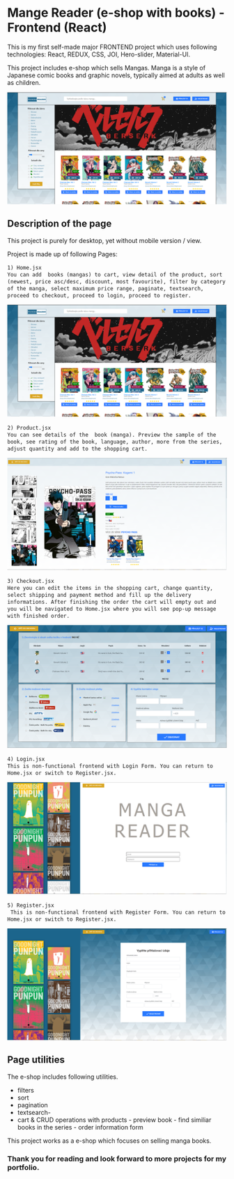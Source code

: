 # Mange Reader (e-shop with books) - Frontend (React)

This is my first self-made major FRONTEND project which uses following technologies: React, REDUX, CSS, JOI, Hero-slider, Material-UI.

This project includes e-shop which sells Mangas. Manga is a style of Japanese comic books and graphic novels, typically aimed at adults as well as children.

<a href="/src/media/documentation/HomePage.png">
<img src="/src/media/documentation/HomePage.png" alt="HomePage" title="HomePage view">
</a>

## Description of the page

This project is purely for desktop, yet without mobile version / view.

Project is made up of following Pages:

    1) Home.jsx
    You can add  books (mangas) to cart, view detail of the product, sort (newest, price asc/desc, discount, most favourite), filter by category of the manga, select maximum price range, paginate, textsearch, proceed to checkout, proceed to login, proceed to register.

<a href="/src/media/documentation/HomePage.png">    
<img src="/src/media/documentation/HomePage.png" alt="HomePage" title="HomePage view">
</a>

    2) Product.jsx
    You can see details of the  book (manga). Preview the sample of the book, see rating of the book, language, author, more from the series, adjust quantity and add to the shopping cart.

<a href="/src/media/documentation/Product.png">    
<img src="/src/media/documentation/Product.png" alt="Product" title="Product Page view">
</a>

    3) Checkout.jsx
    Here you can edit the items in the shopping cart, change quantity, select shipping and payment method and fill up the delivery informations. After finishing the order the cart will empty out and you will be navigated to Home.jsx where you will see pop-up message with finished order.

<a href="/src/media/documentation/Checkout.png">    
<img src="/src/media/documentation/Checkout.png" alt="Checkout" title="Checkout Page view">
</a>

    4) Login.jsx
    This is non-functional frontend with Login Form. You can return to Home.jsx or switch to Register.jsx.

<a href="/src/media/documentation/Login.png">    
<img src="/src/media/documentation/Login.png" alt="Login" title="Login Page view">
</a>

    5) Register.jsx
     This is non-functional frontend with Register Form. You can return to Home.jsx or switch to Register.jsx.

<a href="/src/media/documentation/Register.png">    
<img src="/src/media/documentation/Register.png" alt="Register" title="Register Page view">
</a>

## Page utilities

The e-shop includes following utilities.

- filters
- sort
- pagination
- textsearch-
- cart & CRUD operations with products - preview book - find similiar books in the series - order information form

This project works as a e-shop which focuses on selling manga books.

### Thank you for reading and look forward to more projects for my portfolio.
